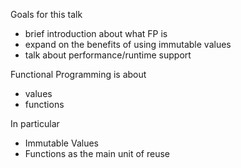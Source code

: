 Goals for this talk

* brief introduction about what FP is
* expand on the benefits of using immutable values
* talk about performance/runtime support

Functional Programming is about

* values
* functions

In particular

* Immutable Values
* Functions as the main unit of reuse
